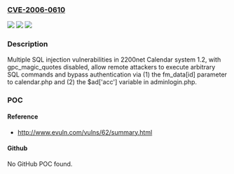 ### [CVE-2006-0610](https://cve.mitre.org/cgi-bin/cvename.cgi?name=CVE-2006-0610)
![](https://img.shields.io/static/v1?label=Product&message=n%2Fa&color=blue)
![](https://img.shields.io/static/v1?label=Version&message=n%2Fa&color=blue)
![](https://img.shields.io/static/v1?label=Vulnerability&message=n%2Fa&color=brighgreen)

### Description

Multiple SQL injection vulnerabilities in 2200net Calendar system 1.2, with gpc_magic_quotes disabled, allow remote attackers to execute arbitrary SQL commands and bypass authentication via (1) the fm_data[id] parameter to calendar.php and (2) the $ad['acc'] variable in adminlogin.php.

### POC

#### Reference
- http://www.evuln.com/vulns/62/summary.html

#### Github
No GitHub POC found.

